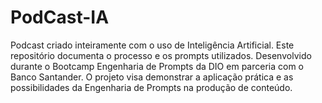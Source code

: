 # PodCast-IA
Podcast criado inteiramente com o uso de Inteligência Artificial. Este repositório documenta o processo e os prompts utilizados. Desenvolvido durante o Bootcamp Engenharia de Prompts da DIO em parceria com o Banco Santander. O projeto visa demonstrar a aplicação prática e as possibilidades da Engenharia de Prompts na produção de conteúdo.
